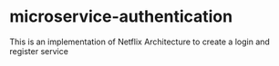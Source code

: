 # microservice-authentication
This is an implementation of Netflix Architecture to create a login and register service
